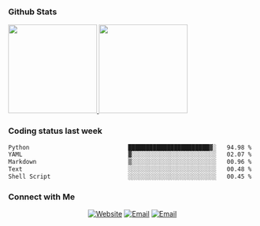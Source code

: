 
### Github Stats

<a href="https://github.com/lileixuan">
  <img height="180em" src="https://github-readme-stats.vercel.app/api?username=lileixuan&theme=buefy&show_icons=true" />
  <img height="180em" src="https://github-readme-stats.vercel.app/api/top-langs/?username=lileixuan&theme=buefy&layout=compact" />
</a>

### Coding status last week 

<!--START_SECTION:waka-->

```txt
Python                            ███████████████████████▓░   94.98 %
YAML                              ▓░░░░░░░░░░░░░░░░░░░░░░░░   02.07 %
Markdown                          ▒░░░░░░░░░░░░░░░░░░░░░░░░   00.96 %
Text                              ░░░░░░░░░░░░░░░░░░░░░░░░░   00.48 %
Shell Script                      ░░░░░░░░░░░░░░░░░░░░░░░░░   00.45 %
```

<!--END_SECTION:waka-->

### Connect with Me 

<p align="center">
<a href="https://www.koomu.cn/"><img alt="Website" src="https://img.shields.io/badge/Website-www.koomu.cn-blue?style=flat-square&logo=google-chrome"></a>
<a href="mailto:lileixuan@gmail.com"><img alt="Email" src="https://img.shields.io/badge/Email-lileixuan@gmail.com-blue?style=flat-square&logo=gmail"></a>
<a href="https://www.koomu.cn/rss/"><img alt="Email" src="https://img.shields.io/badge/RSS-www.koomu.cn%2Frss%2F-blue?style=flat-square&logo=rss"></a>


</p>
